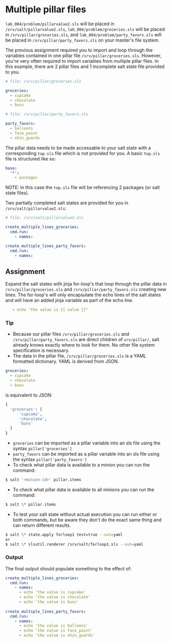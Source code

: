 # Multiple pillar files
`lab_004/problem/pillarvalue2.sls` will be placed in `/srv/salt/pillarvalue2.sls`, `lab_004/problem/groceries.sls` will be placed in `/srv/pillar/groceries.sls`, and `lab_004/problem/party_favors.sls` will be placed in `/srv/pillar/party_favors.sls` on your master's file system. 

The previous assignment required you to import and loop through the variables contained in one pillar file `/srv/pillar/groceries.sls`. However, you're very often required to import variables from multiple pillar files. In this example, there are 2 pillar files and 1 incomplete salt state file provided to you.
```YAML
# file: /srv/pillar/groceries.sls

groceries:
  - cupcake
  - chocolate
  - buns
```
```YAML
# file: /srv/pillar/party_favors.sls

party_favors:
  - balloons
  - face_paint
  - shin_guards
```
The pillar data needs to be made accessable to your salt state with a corresponding `top.sls` file which is not provided for you. A basic `top.sls` file is structured like so:
```YAML
base:
  '*':
    - packages
```
NOTE: In this case the `top.sls` file will be referencing 2 packages (or salt state files). 


Two partially completed salt states are provided for you in `/srv/salt/pillarvalue2.sls`:
```YAML
# file: /srv/salt/pillarvalue2.sls

create_multiple_lines_groceries:
  cmd.run:
    - names:

create_multiple_lines_party_favors:
  cmd.run:
    - names:
```

## Assignment
Expand the salt states with jinja for-loop's that loop through the pillar data in `/srv/pillar/groceries.sls` and `/srv/pillar/party_favors.sls` creating new lines. The for-loop's will only encapsulate the echo lines of the salt states and will have an added jinja variable as part of the echo line.
```YAML
   - echo "the value is {{ value }}"
```

### Tip
- Because our pillar files `/srv/pillar/groceries.sls` and `/srv/pillar/party_favors.sls` are direct children of `srv/pillar/`, salt already knows exactly where to look for them. No other file system specification is necessary.  
- The data in the pillar file, `/srv/pillar/groceries.sls` is a YAML formatted dictionary. YAML is derived from JSON.
```YAML
groceries:
  - cupcake
  - chocolate
  - buns
```
is equivalent to JSON:
```PYTHON
{
  'groceries': [
      'cupcake',
      'chocolate',
      'buns'
  ]
}
```
- `groceries` can be imported as a pillar variable into an sls file using the syntax `pillar['groceries']`
- `party_favors` can be imported as a pillar variable into an sls file using the syntax `pillar['party_favors']`
- To check what pillar data is available to a minion you can run the command:
```BASH
$ salt '<minion-id>' pillar.items
```
- To check what pillar data is available to all minions you can run the command:
```BASH
$ salt \* pillar.items
```
- To test your salt state without actual execution you can run either or both commands, but be aware they don't do the exact same thing and can return different results.
```BASH
$ salt \* state.apply forloop1 test=true --out=yaml
or
$ salt \* slsutil.renderer /srv/salt/forloop1.sls --out=yaml
```

### Output
The final output should populate something to the effect of:
```YAML
create_multiple_lines_groceries:
  cmd.run:
    - names:
      - echo 'the value is cupcake'
      - echo 'the value is chocolate'
      - echo 'the value is buns'
      
create_multiple_lines_party_favors:
  cmd.run:
    - names:
      - echo 'the value is balloons'
      - echo 'the value is face_paint'
      - echo 'the value is shin_guards'
```
